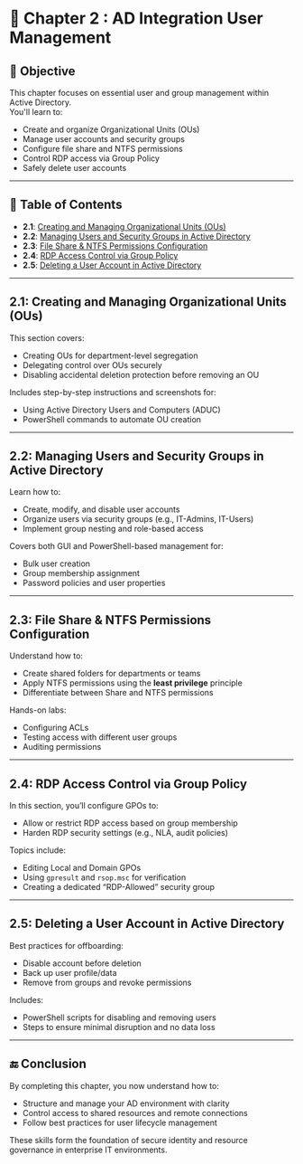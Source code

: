#  👥 Chapter 2 : AD Integration User Management

## 🎯 Objective  
This chapter focuses on essential user and group management within Active Directory.  
You'll learn to:
- Create and organize Organizational Units (OUs)
- Manage user accounts and security groups
- Configure file share and NTFS permissions
- Control RDP access via Group Policy
- Safely delete user accounts

---

## 📘 Table of Contents  
- **2.1**: [Creating and Managing Organizational Units (OUs)](https://github.com/AliChoukatli/CyberShield-Enterprise/blob/main/02_AD_Integration_User_Management/Documentation/01_Create_Delete_OUs.md)  
- **2.2**: [Managing Users and Security Groups in Active Directory](https://github.com/AliChoukatli/CyberShield-Enterprise/blob/main/02_AD_Integration_User_Management/Documentation/02_Manage_Users_Groups.md)
- **2.3**: [File Share & NTFS Permissions Configuration](https://github.com/AliChoukatli/CyberShield-Enterprise/blob/main/02_AD_Integration_User_Management/Documentation/03_File_Share_NTFS.md)
- **2.4**: [RDP Access Control via Group Policy](https://github.com/AliChoukatli/CyberShield-Enterprise/blob/main/02_AD_Integration_User_Management/Documentation/04_RDP_GPO.md)
- **2.5**: [Deleting a User Account in Active Directory](https://github.com/AliChoukatli/CyberShield-Enterprise/blob/main/02_AD_Integration_User_Management/Documentation/05_Delete_Users_Accounts.md)

---

## 2.1: Creating and Managing Organizational Units (OUs)  
This section covers:
- Creating OUs for department-level segregation
- Delegating control over OUs securely
- Disabling accidental deletion protection before removing an OU

Includes step-by-step instructions and screenshots for:
- Using Active Directory Users and Computers (ADUC)
- PowerShell commands to automate OU creation

---

## 2.2: Managing Users and Security Groups in Active Directory  
Learn how to:
- Create, modify, and disable user accounts
- Organize users via security groups (e.g., IT-Admins, IT-Users)
- Implement group nesting and role-based access

Covers both GUI and PowerShell-based management for:
- Bulk user creation
- Group membership assignment
- Password policies and user properties

---

## 2.3: File Share & NTFS Permissions Configuration  
Understand how to:
- Create shared folders for departments or teams
- Apply NTFS permissions using the **least privilege** principle
- Differentiate between Share and NTFS permissions

Hands-on labs:
- Configuring ACLs
- Testing access with different user groups
- Auditing permissions

---

## 2.4: RDP Access Control via Group Policy  
In this section, you’ll configure GPOs to:
- Allow or restrict RDP access based on group membership
- Harden RDP security settings (e.g., NLA, audit policies)

Topics include:
- Editing Local and Domain GPOs
- Using `gpresult` and `rsop.msc` for verification
- Creating a dedicated “RDP-Allowed” security group

---

## 2.5: Deleting a User Account in Active Directory  
Best practices for offboarding:
- Disable account before deletion
- Back up user profile/data
- Remove from groups and revoke permissions

Includes:
- PowerShell scripts for disabling and removing users
- Steps to ensure minimal disruption and no data loss

---

## 🔚 Conclusion  
By completing this chapter, you now understand how to:
- Structure and manage your AD environment with clarity
- Control access to shared resources and remote connections
- Follow best practices for user lifecycle management

These skills form the foundation of secure identity and resource governance in enterprise IT environments.

